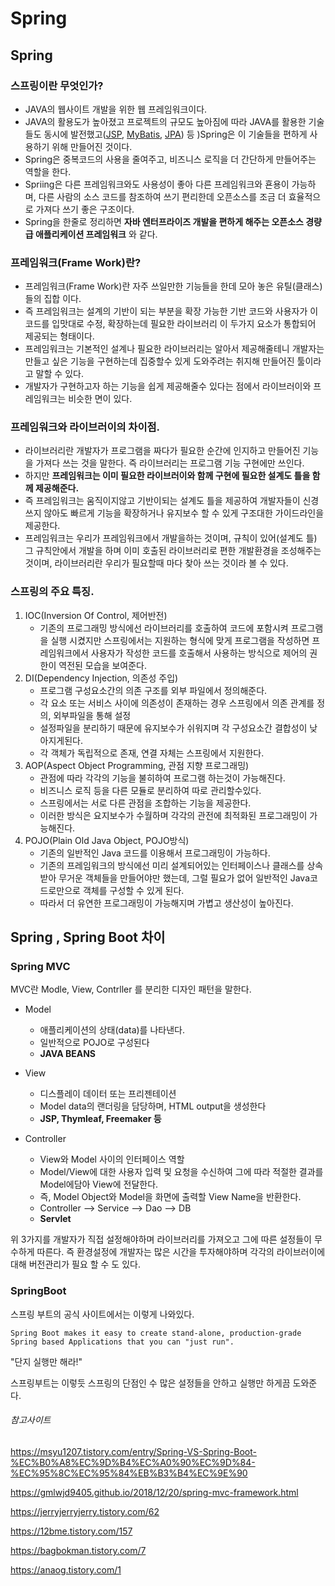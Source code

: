 # Spring



## Spring



### 스프링이란 무엇인가?

- JAVA의 웹사이트 개발을 위한 웹 프레임워크이다.
- JAVA의 활용도가 높아졌고 프로젝트의 규모도 높아짐에 따라 JAVA를 활용한 기술들도 동시에 발전했고([JSP](#), [MyBatis](#), [JPA](#))  등 )Spring은 이 기술들을 편하게 사용하기 위해 만들어진 것이다.
- Spring은 중복코드의 사용을 줄여주고, 비즈니스 로직을 더 간단하게 만들어주는 역할을 한다.
- Spriing은 다른 프레임워크와도 사용성이 좋아 다른 프레임워크와 횬용이 가능하며, 다른 사람의 소스 코드를 참조하여 쓰기 편리한데 오픈소스를 조금 더 효율적으로 가져다 쓰기 좋은 구조이다.
- Spring을 한줄로 정리하면  **자바 엔터프라이즈 개발을 편하게 해주는 오픈소스 경량급 애플리케이션 프레임워크** 와 같다.

### 프레임워크(Frame Work)란?

- 프레임워크(Frame Work)란 자주 쓰일만한 기능들을 한데 모아 놓은 유틸(클래스)들의 집합 이다.
- 즉 프레임워크는 설계의 기반이 되는 부분을 확장 가능한 기반 코드와 사용자가 이 코드를 입맛대로 수정, 확장하는데 필요한 라이브러리 이 두가지 요소가 통합되어 제공되는 형태이다.
- 프레임워크는 기본적인 설계나 필요한 라이브러리는 알아서 제공해줄테니 개발자는 만들고 싶은 기능을 구현하는데 집중할수 있게 도와주려는 취지해 만들어진 툴이라고 말할 수 있다.
- 개발자가 구현하고자 하는 기능을 쉽게 제공해줄수 있다는 점에서 라이브러이와 프레임워크는 비슷한 면이 있다.

### 프레임워크와 라이브러이의 차이점.

- 라이브러리란 개발자가 프로그램을 짜다가 필요한 순간에 인지하고 만들어진 기능을 가져다 쓰는 것을 말한다. 즉 라이브러리는 프로그램 기능 구현에만 쓰인다.
- 하지만 **프레임워크는 이미 필요한 라이브러이와 함께 구현에 필요한 설계도 틀을 함께 제공해준다.**
- 즉 프레임워크는 움직이지않고 기반이되는 설계도 틀을 제공하여 개발자들이 신경쓰지 않아도 빠르게 기능을 확장하거나 유지보수 할 수 있게 구조대한 가이드라인을 제공한다. 
- 프레임워크는 우리가 프레임워크에서 개발을하는 것이며, 규칙이 있어(설계도 틀) 그 규칙안에서 개발을 하며 이미 호출된 라이브러리로 편한 개발환경을 조성해주는 것이며, 라이브러리란 우리가 필요할때 마다 찾아 쓰는 것이라 볼 수 있다.



### 스프링의 주요 특징.

1. IOC(Inversion Of Control, 제어반전)
   - 기존의 프로그래밍 방식에선 라이브러리를 호출하여 코드에 포함시켜 프로그램을 실행 시켰지만 스프링에서는 지원하는 형식에 맞게 프로그램을 작성하면 프레임워크에서 사용자가 작성한 코드를 호출해서 사용하는 방식으로 제어의 권한이 역전된 모습을 보여준다.
2. DI(Dependency Injection, 의존성 주입)
   - 프로그램 구성요소간의 의존 구조를 외부 파일에서 정의해준다.
   - 각 요소 또는 서비스 사이에 의존성이 존재하는 경우 스프링에서 의존 관계를 정의, 외부파일을 통해 설정
   - 설정파일을 분리하기 때문에 유지보수가 쉬워지며 각 구성요소간 결합성이 낮아지게된다.
   - 각 객체가 독립적으로 존재, 연결 자체는 스프링에서 지원한다.
3. AOP(Aspect Object Programming, 관점 지향 프로그래밍)
   - 관점에 따라 각각의 기능을 불히하여 프로그램 하는것이 가능해진다. 
   - 비즈니스 로직 등을 다른 모듈로 분리하여 따로 관리할수있다.
   - 스프링에서는 서로 다른 관점을 조합하는 기능을 제공한다.
   - 이러한 방식은 요지보수가 수월하며 각각의 관전에 최적화된 프로그래밍이 가능해진다.
4. POJO(Plain Old Java Object, POJO방식)
   - 기존의 일반적인 Java 코드를 이용해서 프로그래밍이 가능하다.
   - 기존의 프레임워크의 방식에선 미리 설계되어있는 인터페이스나 클래스를 상속받아 무거운 객체들을 만들어야만 했는데, 그럴 필요가 없어 일반적인 Java코드로만으로 객체를 구성할 수 있게 된다.
   - 따라서 더 유연한 프로그래밍이 가능해지며 가볍고 생산성이 높아진다.



## Spring , Spring Boot 차이

### Spring MVC

MVC란 Modle, View, Contrller 를 분리한 디자인 패턴을 말한다.

- Model
  - 애플리케이션의 상태(data)를 나타낸다.
  - 일반적으로 POJO로 구성된다
  - **JAVA BEANS**
- View
  - 디스플레이 데이터 또는 프리젠테이션
  - Model data의 랜더링을 담당하며, HTML output을 생성한다
  - **JSP, Thymleaf, Freemaker 등**

- Controller
  - View와 Model 사이의 인터페이스 역할
  - Model/View에 대한 사용자 입력 및 요청을 수신하여 그에 따라 적절한 결과를 Model에담아 View에 전달한다.
  - 즉, Model Object와 Model을 화면에 출력할 View Name을 반환한다.
  - Controller --> Service --> Dao --> DB
  - **Servlet**

위 3가지를 개발자가 직접 설정해야하며 라이브러리를 가져오고  그에 따른 설정들이 무수하게 따른다. 즉 환경설정에 개발자는 많은 시간을 투자해야하며 각각의 라이브러이에대해 버전관리가 필요 할 수 도 있다.

### SpringBoot

스프링 부트의 공식 사이트에서는 이렇게 나와있다.

```
Spring Boot makes it easy to create stand-alone, production-grade Spring based Applications that you can "just run".
```

"단지 실행만 해라!"

스프링부트는 이렇듯 스프링의 단점인 수 많은 설정들을 안하고 실행만 하게끔 도와준다.





###### 참고사이트

https://msyu1207.tistory.com/entry/Spring-VS-Spring-Boot-%EC%B0%A8%EC%9D%B4%EC%A0%90%EC%9D%84-%EC%95%8C%EC%95%84%EB%B3%B4%EC%9E%90

https://gmlwjd9405.github.io/2018/12/20/spring-mvc-framework.html

https://jerryjerryjerry.tistory.com/62

https://12bme.tistory.com/157

https://bagbokman.tistory.com/7

https://anaog.tistory.com/1